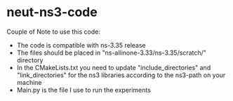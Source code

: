 # neut-ns3-code

Couple of Note to use this code:
 - The code is compatible with ns-3.35 release
 - The files should be placed in "ns-allinone-3.33/ns-3.35/scratch/" directory
 - In the CMakeLists.txt you need to update "include_directories" and "link_directories" for the ns3 libraries according to the ns3-path on your machine
 - Main.py is the file I use to run the experiments
